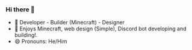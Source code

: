 ### Hi there 👋

- 🔭 Developer - Builder (Minecraft) - Designer
- 🤔 Enjoys Minecraft, web design (Simple), Discord bot developing and building!.
- 😄 Pronouns: He/Him

